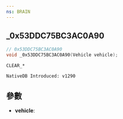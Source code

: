 ```yaml
---
ns: BRAIN
---
```

## _0x53DDC75BC3AC0A90

```c
// 0x53DDC75BC3AC0A90
void _0x53DDC75BC3AC0A90(Vehicle vehicle);
```

```
CLEAR_*

NativeDB Introduced: v1290
```

## 參數
* **vehicle**:
